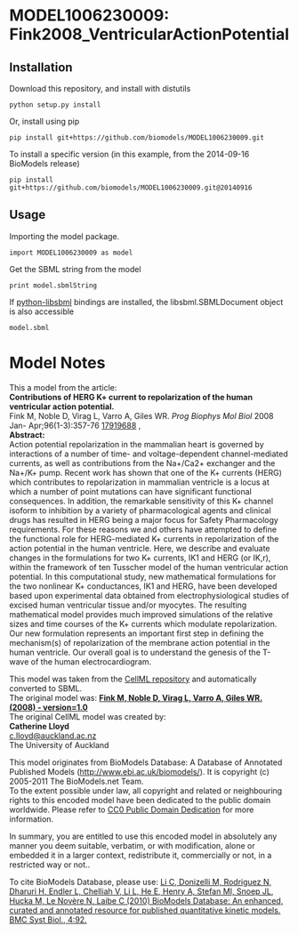 # MODEL1006230009: Fink2008_VentricularActionPotential

## Installation

Download this repository, and install with distutils

`python setup.py install`

Or, install using pip

`pip install git+https://github.com/biomodels/MODEL1006230009.git`

To install a specific version (in this example, from the 2014-09-16 BioModels release)

`pip install git+https://github.com/biomodels/MODEL1006230009.git@20140916`

## Usage

Importing the model package.

`import MODEL1006230009 as model`

Get the SBML string from the model

`print model.sbmlString`

If [python-libsbml](https://pypi.python.org/pypi/python-libsbml) bindings are
installed, the libsbml.SBMLDocument object is also accessible

`model.sbml`


# Model Notes


This a model from the article:  
**Contributions of HERG K+ current to repolarization of the human ventricular action potential.**   
Fink M, Noble D, Virag L, Varro A, Giles WR. _Prog Biophys Mol Biol_ 2008 Jan-
Apr;96(1-3):357-76 [17919688](http://www.ncbi.nlm.nih.gov/pubmed/17919688) ,  
**Abstract:**   
Action potential repolarization in the mammalian heart is governed by
interactions of a number of time- and voltage-dependent channel-mediated
currents, as well as contributions from the Na+/Ca2+ exchanger and the Na+/K+
pump. Recent work has shown that one of the K+ currents (HERG) which
contributes to repolarization in mammalian ventricle is a locus at which a
number of point mutations can have significant functional consequences. In
addition, the remarkable sensitivity of this K+ channel isoform to inhibition
by a variety of pharmacological agents and clinical drugs has resulted in HERG
being a major focus for Safety Pharmacology requirements. For these reasons we
and others have attempted to define the functional role for HERG-mediated K+
currents in repolarization of the action potential in the human ventricle.
Here, we describe and evaluate changes in the formulations for two K+
currents, IK1 and HERG (or IK,r), within the framework of ten Tusscher model
of the human ventricular action potential. In this computational study, new
mathematical formulations for the two nonlinear K+ conductances, IK1 and HERG,
have been developed based upon experimental data obtained from
electrophysiological studies of excised human ventricular tissue and/or
myocytes. The resulting mathematical model provides much improved simulations
of the relative sizes and time courses of the K+ currents which modulate
repolarization. Our new formulation represents an important first step in
defining the mechanism(s) of repolarization of the membrane action potential
in the human ventricle. Our overall goal is to understand the genesis of the
T-wave of the human electrocardiogram.

This model was taken from the [CellML
repository](http://www.cellml.org/models) and automatically converted to SBML.  
The original model was: [ **Fink M, Noble D, Virag L, Varro A, Giles WR.
(2008) - version=1.0**
](http://models.cellml.org/exposure/b6d204fabafe50beac3d3e971a89f74b)  
The original CellML model was created by:  
**Catherine Lloyd**   
c.lloyd@auckland.ac.nz  
The University of Auckland  

This model originates from BioModels Database: A Database of Annotated
Published Models (http://www.ebi.ac.uk/biomodels/). It is copyright (c)
2005-2011 The BioModels.net Team.  
To the extent possible under law, all copyright and related or neighbouring
rights to this encoded model have been dedicated to the public domain
worldwide. Please refer to [CC0 Public Domain
Dedication](http://creativecommons.org/publicdomain/zero/1.0/) for more
information.

In summary, you are entitled to use this encoded model in absolutely any
manner you deem suitable, verbatim, or with modification, alone or embedded it
in a larger context, redistribute it, commercially or not, in a restricted way
or not..  
  
To cite BioModels Database, please use: [Li C, Donizelli M, Rodriguez N,
Dharuri H, Endler L, Chelliah V, Li L, He E, Henry A, Stefan MI, Snoep JL,
Hucka M, Le Novère N, Laibe C (2010) BioModels Database: An enhanced, curated
and annotated resource for published quantitative kinetic models. BMC Syst
Biol., 4:92.](http://www.ncbi.nlm.nih.gov/pubmed/20587024)


